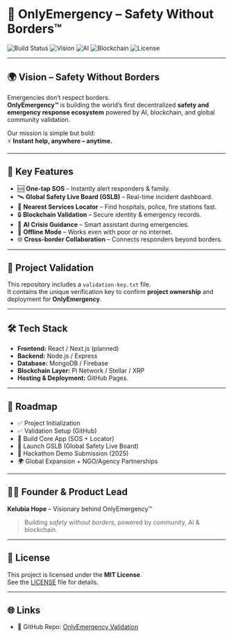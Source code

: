 # 🚨 OnlyEmergency – Safety Without Borders™

![Build Status](https://img.shields.io/badge/status-active-brightgreen)
![Vision](https://img.shields.io/badge/vision-global-blue)
![AI](https://img.shields.io/badge/AI-crisis--guidance-orange)
![Blockchain](https://img.shields.io/badge/blockchain-enabled-purple)
![License](https://img.shields.io/badge/license-MIT-black)

---

## 🌍 Vision – Safety Without Borders  
Emergencies don’t respect borders.  
**OnlyEmergency™** is building the world’s first decentralized **safety and emergency response ecosystem** powered by AI, blockchain, and global community validation.  

Our mission is simple but bold:  
⚡ **Instant help, anywhere – anytime.**

---

## 🚀 Key Features  
- 🆘 **One-tap SOS** – Instantly alert responders & family.  
- 🛰 **Global Safety Live Board (GSLB)** – Real-time incident dashboard.  
- 📍 **Nearest Services Locator** – Find hospitals, police, fire stations fast.  
- 🔒 **Blockchain Validation** – Secure identity & emergency records.  
- 🤖 **AI Crisis Guidance** – Smart assistant during emergencies.  
- 📡 **Offline Mode** – Works even with poor or no internet.  
- 🌐 **Cross-border Collaboration** – Connects responders beyond borders.  

---

## 🔑 Project Validation  
This repository includes a `validation-key.txt` file.  
It contains the unique verification key to confirm **project ownership** and deployment for **OnlyEmergency**.  

---

## 🛠 Tech Stack  
- **Frontend:** React / Next.js (planned)  
- **Backend:** Node.js / Express  
- **Database:** MongoDB / Firebase  
- **Blockchain Layer:** Pi Network / Stellar / XRP  
- **Hosting & Deployment:** GitHub Pages.

---

## 📅 Roadmap  
- ✅ Project Initialization  
- ✅ Validation Setup (GitHub)  
- 🚧 Build Core App (SOS + Locator)  
- 🚧 Launch GSLB (Global Safety Live Board)  
- 🚀 Hackathon Demo Submission (2025)  
- 🌍 Global Expansion + NGO/Agency Partnerships  

---

## 👨‍💻 Founder & Product Lead  
**Kelubia Hope** – Visionary behind OnlyEmergency™  
> Building *safety without borders*, powered by community, AI & blockchain.  

---

## 📜 License  
This project is licensed under the **MIT License**.  
See the [LICENSE](LICENSE) file for details.  

---

## 🌐 Links  
- 🔗 GitHub Repo: [OnlyEmergency Validation](https://github.com/kelubiahope/onlyemergency-validation)  
